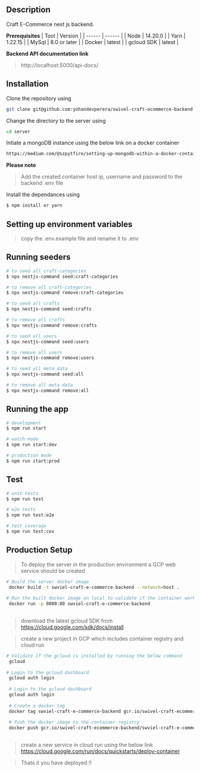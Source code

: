 ## Description
Craft E-Commerce nest js backend.

**Prerequisites**
| Tool | Version |
| ------ | ------ |
| Node | 14.20.0 |
| Yarn | 1.22.15 |
| MySql | 8.0 or later |
| Docker | latest |
| gcloud SDK | latest |

**Backend API documentation link**
> http://localhost:5000/api-docs/ 

## Installation

Clone the repository using
```sh
git clone git@github.com:yohandevperera/swivel-craft-ecommerce-backend.git
```
Change the directory to the server using
```sh
cd server
```
Intiate a mongoDB instance using the below link on a docker container
```sh
https://medium.com/@szpytfire/setting-up-mongodb-within-a-docker-container-for-local-development-327e32a2b68d
```
**Please note**
> Add the created container host ip, username and password to the backend .env file  

Install the dependances using 
```bash
$ npm install or yarn 
```

## Setting up environment variables

> copy the .env.example file and rename it to .env 


## Running seeders 

```bash
# to seed all craft-categories
$ npx nestjs-command seed:craft-categories

# to remove all craft-categories
$ npx nestjs-command remove:craft-categories

# to seed all crafts
$ npx nestjs-command seed:crafts

# to remove all crafts
$ npx nestjs-command remove:crafts

# to seed all users
$ npx nestjs-command seed:users

# to remove all users
$ npx nestjs-command remove:users

# to seed all meta data
$ npx nestjs-command seed:all

# to remove all meta data
$ npx nestjs-command remove:all

```

## Running the app

```bash
# development
$ npm run start

# watch mode
$ npm run start:dev

# production mode
$ npm run start:prod
```

## Test

```bash
# unit tests
$ npm run test

# e2e tests
$ npm run test:e2e

# test coverage
$ npm run test:cov
```

## Production Setup

> To deploy the server in the production environment a GCP web service should be created

```bash
# Build the server docker image
 docker build -t swviel-craft-e-commerce-backend --network=host .
 
# Run the built docker image on local to validate if the container works
 docker run -p 8000:80 swviel-craft-e-commerce-backend
 
```

> download the latest gcloud SDK from 
https://cloud.google.com/sdk/docs/install

> create a new project in GCP which includes container registry and cloud run

```bash
# Validate if the gcloud is installed by running the below command
 gcloud
 
# Login to the gcloud dashboard
 gcloud auth login
 
 # Login to the gcloud dashboard
 gcloud auth login
 
 # Create a docker tag
 docker tag swviel-craft-e-commerce-backend gcr.io/swivel-craft-ecommerce-backend/swviel-craft-e-commerce-backend
 
 # Push the docker image to the container registry
 docker push gcr.io/swivel-craft-ecommerce-backend/swviel-craft-e-commerce-backend
 
```

> create a new service in cloud run using the below link
https://cloud.google.com/run/docs/quickstarts/deploy-container

> Thats it you have deployed !!
